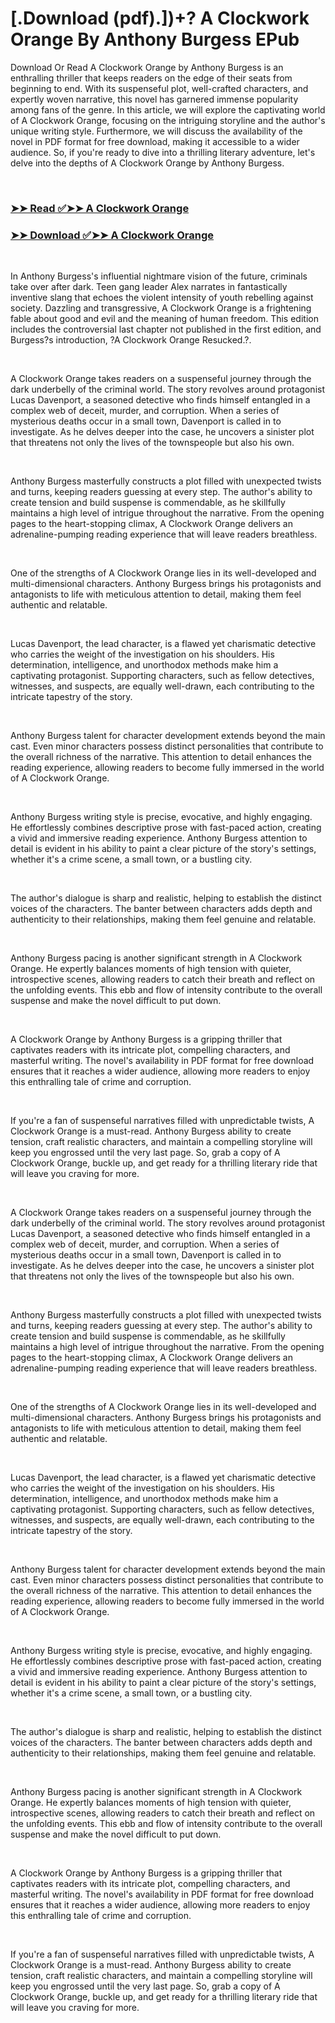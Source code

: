 # [.Download (pdf).])+? A Clockwork Orange By Anthony Burgess EPub

<p>Download Or Read A Clockwork Orange by Anthony Burgess is an enthralling thriller that keeps readers on the edge of their seats from beginning to end. With its suspenseful plot, well-crafted characters, and expertly woven narrative, this novel has garnered immense popularity among fans of the genre. In this article, we will explore the captivating world of A Clockwork Orange, focusing on the intriguing storyline and the author's unique writing style. Furthermore, we will discuss the availability of the novel in PDF format for free download, making it accessible to a wider audience. So, if you're ready to dive into a thrilling literary adventure, let's delve into the depths of A Clockwork Orange by Anthony Burgess.</p>
<p>&nbsp;</p>

### [➤➤ Read ✅➤➤ A Clockwork Orange](https://realpdfbooksdrive.blogspot.com/id/41817486)

### [➤➤ Download ✅➤➤ A Clockwork Orange](https://realpdfbooksdrive.blogspot.com/id/41817486)

<p>&nbsp;</p>
<p>In Anthony Burgess's influential nightmare vision of the future, criminals take over after dark. Teen gang leader Alex narrates in fantastically inventive slang that echoes the violent intensity of youth rebelling against society. Dazzling and transgressive, A Clockwork Orange is a frightening fable about good and evil and the meaning of human freedom. This edition includes the controversial last chapter not published in the first edition, and Burgess?s introduction, ?A Clockwork Orange Resucked.?.</p>
<p>&nbsp;</p>
<p>A Clockwork Orange takes readers on a suspenseful journey through the dark underbelly of the criminal world. The story revolves around protagonist Lucas Davenport, a seasoned detective who finds himself entangled in a complex web of deceit, murder, and corruption. When a series of mysterious deaths occur in a small town, Davenport is called in to investigate. As he delves deeper into the case, he uncovers a sinister plot that threatens not only the lives of the townspeople but also his own.</p>
<p>&nbsp;</p>
<p>Anthony Burgess masterfully constructs a plot filled with unexpected twists and turns, keeping readers guessing at every step. The author's ability to create tension and build suspense is commendable, as he skillfully maintains a high level of intrigue throughout the narrative. From the opening pages to the heart-stopping climax, A Clockwork Orange delivers an adrenaline-pumping reading experience that will leave readers breathless.</p>
<p>&nbsp;</p>
<p>One of the strengths of A Clockwork Orange lies in its well-developed and multi-dimensional characters. Anthony Burgess brings his protagonists and antagonists to life with meticulous attention to detail, making them feel authentic and relatable.</p>
<p>&nbsp;</p>
<p>Lucas Davenport, the lead character, is a flawed yet charismatic detective who carries the weight of the investigation on his shoulders. His determination, intelligence, and unorthodox methods make him a captivating protagonist. Supporting characters, such as fellow detectives, witnesses, and suspects, are equally well-drawn, each contributing to the intricate tapestry of the story.</p>
<p>&nbsp;</p>
<p>Anthony Burgess talent for character development extends beyond the main cast. Even minor characters possess distinct personalities that contribute to the overall richness of the narrative. This attention to detail enhances the reading experience, allowing readers to become fully immersed in the world of A Clockwork Orange.</p>
<p>&nbsp;</p>
<p>Anthony Burgess writing style is precise, evocative, and highly engaging. He effortlessly combines descriptive prose with fast-paced action, creating a vivid and immersive reading experience. Anthony Burgess attention to detail is evident in his ability to paint a clear picture of the story's settings, whether it's a crime scene, a small town, or a bustling city.</p>
<p>&nbsp;</p>
<p>The author's dialogue is sharp and realistic, helping to establish the distinct voices of the characters. The banter between characters adds depth and authenticity to their relationships, making them feel genuine and relatable.</p>
<p>&nbsp;</p>
<p>Anthony Burgess pacing is another significant strength in A Clockwork Orange. He expertly balances moments of high tension with quieter, introspective scenes, allowing readers to catch their breath and reflect on the unfolding events. This ebb and flow of intensity contribute to the overall suspense and make the novel difficult to put down.</p>
<p>&nbsp;</p>
<p>A Clockwork Orange by Anthony Burgess is a gripping thriller that captivates readers with its intricate plot, compelling characters, and masterful writing. The novel's availability in PDF format for free download ensures that it reaches a wider audience, allowing more readers to enjoy this enthralling tale of crime and corruption.</p>
<p>&nbsp;</p>
<p>If you're a fan of suspenseful narratives filled with unpredictable twists, A Clockwork Orange is a must-read. Anthony Burgess ability to create tension, craft realistic characters, and maintain a compelling storyline will keep you engrossed until the very last page. So, grab a copy of A Clockwork Orange, buckle up, and get ready for a thrilling literary ride that will leave you craving for more.</p>
<p>&nbsp;</p>
<p>A Clockwork Orange takes readers on a suspenseful journey through the dark underbelly of the criminal world. The story revolves around protagonist Lucas Davenport, a seasoned detective who finds himself entangled in a complex web of deceit, murder, and corruption. When a series of mysterious deaths occur in a small town, Davenport is called in to investigate. As he delves deeper into the case, he uncovers a sinister plot that threatens not only the lives of the townspeople but also his own.</p>
<p>&nbsp;</p>
<p>Anthony Burgess masterfully constructs a plot filled with unexpected twists and turns, keeping readers guessing at every step. The author's ability to create tension and build suspense is commendable, as he skillfully maintains a high level of intrigue throughout the narrative. From the opening pages to the heart-stopping climax, A Clockwork Orange delivers an adrenaline-pumping reading experience that will leave readers breathless.</p>
<p>&nbsp;</p>
<p>One of the strengths of A Clockwork Orange lies in its well-developed and multi-dimensional characters. Anthony Burgess brings his protagonists and antagonists to life with meticulous attention to detail, making them feel authentic and relatable.</p>
<p>&nbsp;</p>
<p>Lucas Davenport, the lead character, is a flawed yet charismatic detective who carries the weight of the investigation on his shoulders. His determination, intelligence, and unorthodox methods make him a captivating protagonist. Supporting characters, such as fellow detectives, witnesses, and suspects, are equally well-drawn, each contributing to the intricate tapestry of the story.</p>
<p>&nbsp;</p>
<p>Anthony Burgess talent for character development extends beyond the main cast. Even minor characters possess distinct personalities that contribute to the overall richness of the narrative. This attention to detail enhances the reading experience, allowing readers to become fully immersed in the world of A Clockwork Orange.</p>
<p>&nbsp;</p>
<p>Anthony Burgess writing style is precise, evocative, and highly engaging. He effortlessly combines descriptive prose with fast-paced action, creating a vivid and immersive reading experience. Anthony Burgess attention to detail is evident in his ability to paint a clear picture of the story's settings, whether it's a crime scene, a small town, or a bustling city.</p>
<p>&nbsp;</p>
<p>The author's dialogue is sharp and realistic, helping to establish the distinct voices of the characters. The banter between characters adds depth and authenticity to their relationships, making them feel genuine and relatable.</p>
<p>&nbsp;</p>
<p>Anthony Burgess pacing is another significant strength in A Clockwork Orange. He expertly balances moments of high tension with quieter, introspective scenes, allowing readers to catch their breath and reflect on the unfolding events. This ebb and flow of intensity contribute to the overall suspense and make the novel difficult to put down.</p>
<p>&nbsp;</p>
<p>A Clockwork Orange by Anthony Burgess is a gripping thriller that captivates readers with its intricate plot, compelling characters, and masterful writing. The novel's availability in PDF format for free download ensures that it reaches a wider audience, allowing more readers to enjoy this enthralling tale of crime and corruption.</p>
<p>&nbsp;</p>
<p>If you're a fan of suspenseful narratives filled with unpredictable twists, A Clockwork Orange is a must-read. Anthony Burgess ability to create tension, craft realistic characters, and maintain a compelling storyline will keep you engrossed until the very last page. So, grab a copy of A Clockwork Orange, buckle up, and get ready for a thrilling literary ride that will leave you craving for more.</p>
<p>&nbsp;</p>
